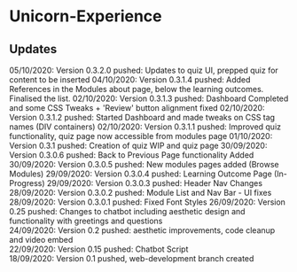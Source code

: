 # Unicorn-Experience  

## Updates
05/10/2020: Version 0.3.2.0 pushed: Updates to quiz UI, prepped quiz for content to be inserted
04/10/2020: Version 0.3.1.4 pushed: Added References in the Modules about page, below the learning outcomes. Finalised the list. 
02/10/2020: Version 0.3.1.3 pushed: Dashboard Completed and some CSS Tweaks + 'Review' button alignment fixed
02/10/2020: Version 0.3.1.2 pushed: Started Dashboard and made tweaks on CSS tag names (DIV containers)
02/10/2020: Version 0.3.1.1 pushed: Improved quiz functionality, quiz page now accessible from modules page
01/10/2020: Version 0.3.1 pushed: Creation of quiz WIP and quiz page
30/09/2020: Version 0.3.0.6 pushed: Back to Previous Page functionality Added
30/09/2020: Version 0.3.0.5 pushed: New modules pages added (Browse Modules)
29/09/2020: Version 0.3.0.4 pushed: Learning Outcome Page (In-Progress)
29/09/2020: Version 0.3.0.3 pushed: Header Nav Changes
28/09/2020: Version 0.3.0.2 pushed: Module List and Nav Bar - UI fixes
28/09/2020: Version 0.3.0.1 pushed: Fixed Font Styles
26/09/2020: Version 0.25 pushed: Changes to chatbot including aesthetic design and functionality with greetings and questions  
24/09/2020: Version 0.2 pushed: aesthetic improvements, code cleanup and video embed  
22/09/2020: Version 0.15 pushed: Chatbot Script  
18/09/2020: Version 0.1 pushed, web-development branch created  
